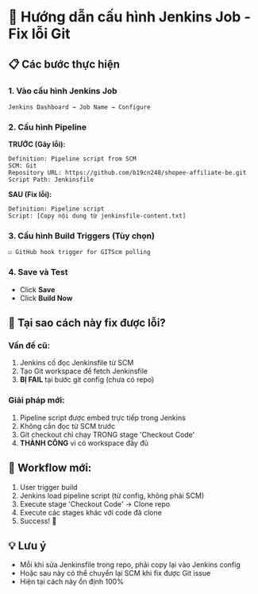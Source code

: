 # 🔧 Hướng dẫn cấu hình Jenkins Job - Fix lỗi Git

## 📋 Các bước thực hiện

### 1. Vào cấu hình Jenkins Job
```
Jenkins Dashboard → Job Name → Configure
```

### 2. Cấu hình Pipeline
**TRƯỚC (Gây lỗi):**
```
Definition: Pipeline script from SCM
SCM: Git
Repository URL: https://github.com/b19cn248/shopee-affiliate-be.git
Script Path: Jenkinsfile
```

**SAU (Fix lỗi):**
```
Definition: Pipeline script
Script: [Copy nội dung từ jenkinsfile-content.txt]
```

### 3. Cấu hình Build Triggers (Tùy chọn)
```
☑ GitHub hook trigger for GITScm polling
```

### 4. Save và Test
- Click **Save**
- Click **Build Now**

## 🎯 Tại sao cách này fix được lỗi?

### Vấn đề cũ:
1. Jenkins cố đọc Jenkinsfile từ SCM
2. Tạo Git workspace để fetch Jenkinsfile
3. **BỊ FAIL** tại bước git config (chưa có repo)

### Giải pháp mới:
1. Pipeline script được embed trực tiếp trong Jenkins
2. Không cần đọc từ SCM trước
3. Git checkout chỉ chạy TRONG stage 'Checkout Code'
4. **THÀNH CÔNG** vì có workspace đầy đủ

## 🔄 Workflow mới:
1. User trigger build
2. Jenkins load pipeline script (từ config, không phải SCM)
3. Execute stage 'Checkout Code' → Clone repo
4. Execute các stages khác với code đã clone
5. Success! 🎉

## 💡 Lưu ý
- Mỗi khi sửa Jenkinsfile trong repo, phải copy lại vào Jenkins config
- Hoặc sau này có thể chuyển lại SCM khi fix được Git issue
- Hiện tại cách này ổn định 100%